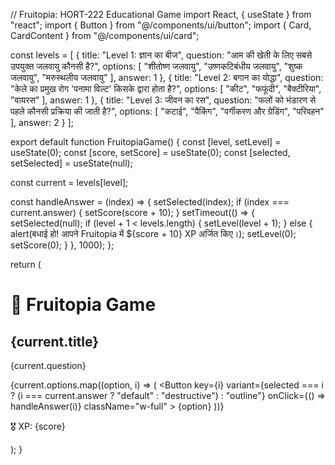 // Fruitopia: HORT-222 Educational Game import React, { useState } from "react"; import { Button } from "@/components/ui/button"; import { Card, CardContent } from "@/components/ui/card";

const levels = [ { title: "Level 1: ज्ञान का बीज", question: "आम की खेती के लिए सबसे उपयुक्त जलवायु कौनसी है?", options: [ "शीतोष्ण जलवायु", "उष्णकटिबंधीय जलवायु", "शुष्क जलवायु", "मरुस्थलीय जलवायु" ], answer: 1 }, { title: "Level 2: बगान का योद्धा", question: "केले का प्रमुख रोग 'पनामा विल्ट' किसके द्वारा होता है?", options: [ "कीट", "फफूंदी", "बैक्टीरिया", "वायरस" ], answer: 1 }, { title: "Level 3: जीवन का रस", question: "फलों को भंडारण से पहले कौनसी प्रक्रिया की जाती है?", options: [ "कटाई", "पैकिंग", "वर्गीकरण और ग्रेडिंग", "परिवहन" ], answer: 2 } ];

export default function FruitopiaGame() { const [level, setLevel] = useState(0); const [score, setScore] = useState(0); const [selected, setSelected] = useState(null);

const current = levels[level];

const handleAnswer = (index) => { setSelected(index); if (index === current.answer) { setScore(score + 10); } setTimeout(() => { setSelected(null); if (level + 1 < levels.length) { setLevel(level + 1); } else { alert(बधाई हो! आपने Fruitopia में ${score + 10} XP अर्जित किए।); setLevel(0); setScore(0); } }, 1000); };

return ( <div className="p-6 max-w-xl mx-auto text-center"> <h1 className="text-2xl font-bold mb-4">🌱 Fruitopia Game</h1> <Card className="mb-4"> <CardContent> <h2 className="text-xl font-semibold mb-2">{current.title}</h2> <p className="mb-4">{current.question}</p> <div className="space-y-2"> {current.options.map((option, i) => ( <Button key={i} variant={selected === i ? (i === current.answer ? "default" : "destructive") : "outline"} onClick={() => handleAnswer(i)} className="w-full" > {option} </Button> ))} </div> </CardContent> </Card> <p>🎖️ XP: {score}</p> </div> ); }

